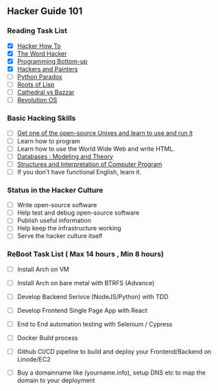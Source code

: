 ## Hacker Guide 101 

### Reading Task List

- [x] [Hacker How To](http://www.catb.org/~esr/faqs/hacker-howto.html)
- [x] [The Word Hacker](http://www.paulgraham.com/gba.html)
- [x] [Programming Bottom-up](http://www.paulgraham.com/progbot.html)
- [x] [Hackers and Painters](http://www.paulgraham.com/hp.html)
- [ ] [Python Paradox](http://www.paulgraham.com/pypar.html)
- [ ] [Roots of Lisp](http://www.paulgraham.com/rootsoflisp.html)
- [ ] [Cathedral vs Bazzar](http://www.catb.org/~esr/writings/cathedral-bazaar/)
- [ ] [Revolution OS](https://www.youtube.com/watch?v=jw8K460vx1c)

### Basic Hacking Skills

- [ ] [Get one of the open-source Unixes and learn to use and run it](https://wiki.archlinux.org/title/installation_guide)
- [ ] Learn how to program
- [ ] Learn how to use the World Wide Web and write HTML.
- [ ] [Databases : Modeling and Theory](https://online.stanford.edu/courses/soe-ydatabases0003-databases-modeling-and-theory)
- [ ] [Structures and Interpretation of Computer Program](https://mitpress.mit.edu/sites/default/files/sicp/full-text/book/book.html)
- [ ] If you don't have functional English, learn it.

### Status in the Hacker Culture
- [ ] Write open-source software
- [ ] Help test and debug open-source software
- [ ] Publish useful information
- [ ] Help keep the infrastructure working
- [ ] Serve the hacker culture itself

### ReBoot Task List ( Max 14 hours , Min 8 hours)
- [ ] Install Arch on VM
- [ ] Install Arch on bare metal with BTRFS (Advance)
- [ ] Develop Backend Serivce (NodeJS/Python) with TDD
- [ ] Develop Frontend Single Page App with React
- [ ] End to End automation testing with Selenium / Cypress
- [ ] Docker Build process
- [ ] Github CI/CD pipeline to build and deploy your Frontend/Backend on Linode/EC2 
- [ ] Buy a domainname like (yourname.info), setup DNS etc to map the domain to your deployment


